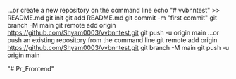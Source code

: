 …or create a new repository on the command line
echo "# vvbnntest" >> README.md
git init
git add README.md
git commit -m "first commit"
git branch -M main
git remote add origin https://github.com/Shyam0003/vvbnntest.git
git push -u origin main
…or push an existing repository from the command line
git remote add origin https://github.com/Shyam0003/vvbnntest.git
git branch -M main
git push -u origin main

"# Pr_Frontend" 
